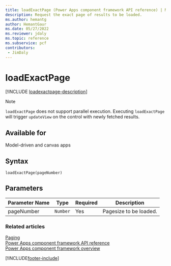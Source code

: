 ```yaml
---
title: loadExactPage (Power Apps component framework API reference) | Microsoft Docs
description: Request the exact page of results to be loaded.
ms.author: hemantg
author: HemantGaur
ms.date: 05/27/2022
ms.reviewer: jdaly
ms.topic: reference
ms.subservice: pcf
contributors:
 - JimDaly
---
```


# loadExactPage

[!INCLUDE [loadexactpage-description](includes/loadexactpage-description.md)]

> [!NOTE]
> `loadExactPage` does not support parallel execution.
> Executing `loadExactPage` will trigger `updateView` on the control with newly fetched results.

## Available for

Model-driven and canvas apps

## Syntax

`loadExactPage(pageNumber)`

## Parameters

| Parameter Name | Type     | Required | Description            |
| -------------- | -------- | -------- | ---------------------- |
| pageNumber     | `Number` | Yes      | Pagesize to be loaded. |

### Related articles

[Paging](../paging.md)<br/>
[Power Apps component framework API reference](../../reference/index.md)<br/>
[Power Apps component framework overview](../../overview.md)

[!INCLUDE[footer-include](../../../../includes/footer-banner.md)]

